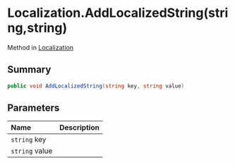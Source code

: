 # Localization.AddLocalizedString(string,string)

Method in [Localization](/api/csharp/yarn.unity.localization.md)

## Summary



```csharp
public void AddLocalizedString(string key, string value)
```

## Parameters

|Name|Description|
|:---|:---|
|`string` key||
|`string` value||

